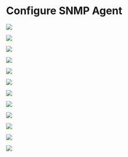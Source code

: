 # Configure SNMP Agent

![](https://github.com/JonmarCorpuz/SecondBrain/blob/main/Assets/Add%20Cisco%20Device%20SNMP%20pt1.jpg)

![](https://github.com/JonmarCorpuz/SecondBrain/tree/main/Assets/Add%20Cisco%20Device%20SNMP%20pt2.jpg)

![](https://github.com/JonmarCorpuz/SecondBrain/tree/main/Assets/Add%20Cisco%20Device%20SNMP%20pt3.jpg)

![](https://github.com/JonmarCorpuz/SecondBrain/tree/main/Assets/Add%20Cisco%20Device%20SNMP%20pt4.jpg)

![](https://github.com/JonmarCorpuz/SecondBrain/tree/main/Assets/Add%20Cisco%20Device%20SNMP%20pt5.jpg)

![](https://github.com/JonmarCorpuz/SecondBrain/tree/main/Assets/Add%20Cisco%20Device%20SNMP%20pt6.jpg)

![](https://github.com/JonmarCorpuz/SecondBrain/tree/main/Assets/Add%20Cisco%20Device%20SNMP%20pt7.jpg)

![](https://github.com/JonmarCorpuz/SecondBrain/tree/main/Assets/Add%20Cisco%20Device%20SNMP%20pt8.jpg)

![](https://github.com/JonmarCorpuz/SecondBrain/tree/main/Assets/Add%20Cisco%20Device%20SNMP%20pt9.jpg)

![](https://github.com/JonmarCorpuz/SecondBrain/tree/main/Assets/Add%20Cisco%20Device%20SNMP%20pt10.jpg)

![](https://github.com/JonmarCorpuz/SecondBrain/tree/main/Assets/Add%20Cisco%20Device%20SNMP%20pt11.jpg)

![](https://github.com/JonmarCorpuz/SecondBrain/tree/main/Assets/Add%20Cisco%20Device%20SNMP%20pt12.jpg)
